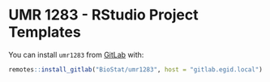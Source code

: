 # UMR 1283 - RStudio Project Templates

You can install `umr1283` from [GitLab](http://gitlab.egid.local/BioStat/umr1283) with:

``` r
remotes::install_gitlab("BioStat/umr1283", host = "gitlab.egid.local")
```

[](./figures/readme-project.png)
